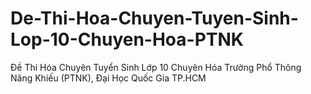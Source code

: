 # De-Thi-Hoa-Chuyen-Tuyen-Sinh-Lop-10-Chuyen-Hoa-PTNK
Đề Thi Hóa Chuyên Tuyển Sinh Lớp 10 Chuyên Hóa Trường Phổ Thông Năng Khiếu (PTNK), Đại Học Quốc Gia TP.HCM
